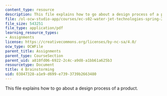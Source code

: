 ```yaml
---
content_type: resource
description: This file explains how to go about a design process of a product.
file: /ol-ocw-studio-app/courses/ec-s02-water-jet-technologies-spring-2005/03847328a1e9d699e7393739b2663480_MITEC_S02S05_4_brainstorm.pdf
file_size: 543251
file_type: application/pdf
learning_resource_types:
- Assignments
license: https://creativecommons.org/licenses/by-nc-sa/4.0/
ocw_type: OCWFile
parent_title: Assignments
parent_type: CourseSection
parent_uid: a810fd06-6922-2c4c-a9d8-a1bb61a625b3
resourcetype: Document
title: 4 Brainstorming
uid: 03847328-a1e9-d699-e739-3739b2663480
---
```

This file explains how to go about a design process of a product.